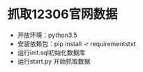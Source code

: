 # 抓取12306官网数据

* 开放环境：python3.5
* 安装依赖包：pip install -r requirementstxt
* 运行init.sql初始化数据库
* 运行start.py 开始抓取数据